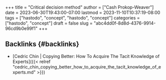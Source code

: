 +++
title = "Critical decision method"
author = ["Cash Prokop-Weaver"]
date = 2023-06-30T19:43:00-07:00
lastmod = 2023-11-10T10:37:19-08:00
tags = ["hastodo", "concept", "hastodo", "concept"]
categories = ["hastodo", "concept"]
draft = false
slug = "abc4dd0f-8d8d-4376-9914-96cd9b0e99f1"
+++

## Backlinks {#backlinks}

-   [Cedric Chin | Copying Better: How To Acquire The Tacit Knowledge of Experts]({{< relref "cedric_chin_copying_better_how_to_acquire_the_tacit_knowledge_of_experts.md" >}})

